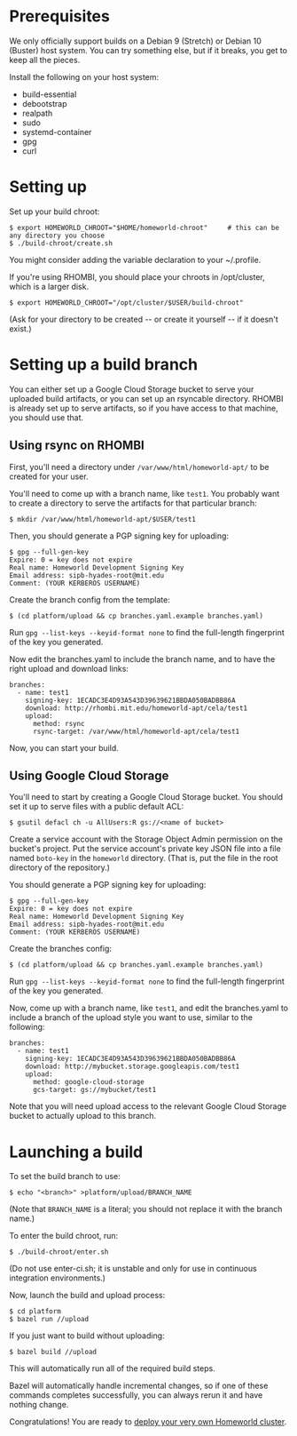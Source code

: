# Prerequisites

We only officially support builds on a Debian 9 (Stretch) or Debian 10 (Buster) host system.
You can try something else, but if it breaks, you get to keep all the pieces.

Install the following on your host system:

 * build-essential
 * debootstrap
 * realpath
 * sudo
 * systemd-container
 * gpg
 * curl

# Setting up

Set up your build chroot:

    $ export HOMEWORLD_CHROOT="$HOME/homeworld-chroot"     # this can be any directory you choose
    $ ./build-chroot/create.sh

You might consider adding the variable declaration to your ~/.profile.

If you're using RHOMBI, you should place your chroots in /opt/cluster, which is a larger disk.

    $ export HOMEWORLD_CHROOT="/opt/cluster/$USER/build-chroot"

(Ask for your directory to be created -- or create it yourself -- if it doesn't exist.)

# Setting up a build branch

You can either set up a Google Cloud Storage bucket to serve your uploaded build artifacts, or you can
set up an rsyncable directory. RHOMBI is already set up to serve artifacts, so if you have access to
that machine, you should use that.

## Using rsync on RHOMBI

First, you'll need a directory under `/var/www/html/homeworld-apt/` to be created for your user.

You'll need to come up with a branch name, like `test1`. You probably want to create a directory to
serve the artifacts for that particular branch:

    $ mkdir /var/www/html/homeworld-apt/$USER/test1

Then, you should generate a PGP signing key for uploading:

    $ gpg --full-gen-key
    Expire: 0 = key does not expire
    Real name: Homeworld Development Signing Key
    Email address: sipb-hyades-root@mit.edu
    Comment: (YOUR KERBEROS USERNAME)

Create the branch config from the template:

    $ (cd platform/upload && cp branches.yaml.example branches.yaml)

Run `gpg --list-keys --keyid-format none` to find the full-length fingerprint of the key you generated.

Now edit the branches.yaml to include the branch name, and to have the right upload and download links:

    branches:
      - name: test1
        signing-key: 1ECADC3E4D93A543D39639621BBDA050BADBB86A
        download: http://rhombi.mit.edu/homeworld-apt/cela/test1
        upload:
          method: rsync
          rsync-target: /var/www/html/homeworld-apt/cela/test1

Now, you can start your build.

## Using Google Cloud Storage

You'll need to start by creating a Google Cloud Storage bucket. You should set it up to serve files
with a public default ACL:

    $ gsutil defacl ch -u AllUsers:R gs://<name of bucket>

Create a service account with the Storage Object Admin permission on the bucket's project.
Put the service account's private key JSON file into a file named `boto-key` in the `homeworld` directory.
(That is, put the file in the root directory of the repository.)

You should generate a PGP signing key for uploading:

    $ gpg --full-gen-key
    Expire: 0 = key does not expire
    Real name: Homeworld Development Signing Key
    Email address: sipb-hyades-root@mit.edu
    Comment: (YOUR KERBEROS USERNAME)

Create the branches config:

    $ (cd platform/upload && cp branches.yaml.example branches.yaml)

Run `gpg --list-keys --keyid-format none` to find the full-length fingerprint of the key you generated.

Now, come up with a branch name, like `test1`, and edit the branches.yaml to include a branch of the
upload style you want to use, similar to the following:

    branches:
      - name: test1
        signing-key: 1ECADC3E4D93A543D39639621BBDA050BADBB86A
        download: http://mybucket.storage.googleapis.com/test1
        upload:
          method: google-cloud-storage
          gcs-target: gs://mybucket/test1

Note that you will need upload access to the relevant Google Cloud Storage bucket to actually upload to this branch.

# Launching a build

To set the build branch to use:

    $ echo "<branch>" >platform/upload/BRANCH_NAME

(Note that `BRANCH_NAME` is a literal; you should not replace it with the branch name.)

To enter the build chroot, run:

    $ ./build-chroot/enter.sh

(Do not use enter-ci.sh; it is unstable and only for use in continuous integration environments.)

Now, launch the build and upload process:

    $ cd platform
    $ bazel run //upload

If you just want to build without uploading:

    $ bazel build //upload

This will automatically run all of the required build steps.

Bazel will automatically handle incremental changes, so if one of these commands completes successfully, you can always rerun it and have nothing change.

Congratulations! You are ready to [deploy your very own Homeworld cluster](deploy.md).
